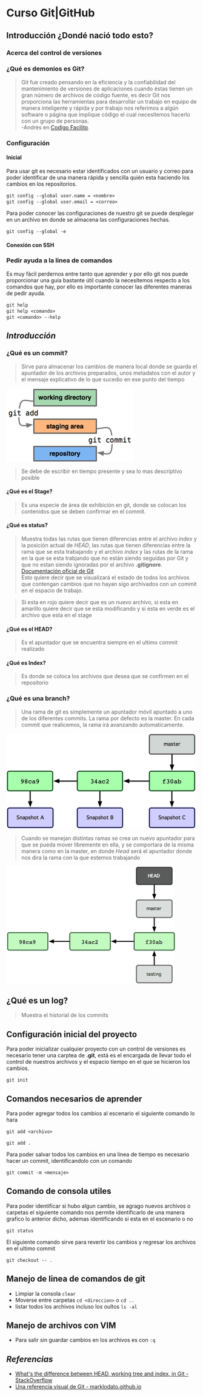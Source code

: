 # Curso Git|GitHub

## Introducción ¿Dondé nació todo esto?

### Acerca del control de versiones

### ¿Qué es demonios es Git?

> Git fue creado pensando en la eficiencia y la confiabilidad del mantenimiento de versiones de aplicaciones cuando éstas tienen un gran número de archivos de código fuente, es decir Git nos proporciona las herramientas para desarrollar un trabajo en equipo de manera inteligente y rápida y por trabajo nos referimos a algún software o página que implique código el cual necesitemos hacerlo con un grupo de personas.  
> -Andrés en [Codigo Facilito](https://codigofacilito.com/articulos/que-es-git).

### Configuración

#### Inicial

Para usar git es necesario estar identificados con un usuario y correo para poder identificar de una manera rápida y sencilla quién esta haciendo los cambios en los repositorios.  

```git
git config --global user.name = <nombre>
git config --global user.email = <correo>
```

Para poder conocer las configuraciones de nuestro git se puede desplegar en un archivo en donde se almacena las configuraciones hechas.

```git
git config --global -e
```

#### Conexión con SSH

### Pedir ayuda a la linea de comandos

Es muy fácil perdernos entre tanto que aprender y por ello git nos puede proporcionar una guía bastante útil cuando la necesitemos respecto a los comandos que hay, por ello es importante conocer las diferentes maneras de pedir ayuda.

```git
git help
git help <comando>
git <comando> --help
```

<!-- Sin redactar-->

## ***Introducción***


### ¿Qué es un commit?
  >Sirve para almacenar los cambios de manera local donde se guarda el apuntador de los archivos preparados, unos metadatos con el autor y el mensaje explicativo de lo que sucedio en ese punto del tiempo  

![Breve ejemplo del proceso de un commit][gitcommit]

 >Se debe de escribir en tiempo presente y sea lo mas descriptivo posible

<!--![Explicación breve de como funciona un commit][git-data]--> 
  
#### ¿Qué es el Stage?
  > Es una especie de área de exhibición en git, donde se colocan los contenidos que se deben confirmar en el commit.

#### ¿Qué es status?
  >Muestra todas las rutas que tienen diferencias entre el archivo _index_ y la posición actual de _HEAD_, las rutas que tienen diferencias entre la rama que se esta trabajando y el archivo _index_ y las rutas de la rama en la que se esta trabjando que no están siendo seguidas por Git y que no estan siendo ignoradas por el archivo **.gitignore**.  [Documentación oficial de Git](https://git-scm.com/docs/git-status)  
  >Esto quiere decir que se visualizará el estado de todos los archivos que contengan cambios que no hayan sigo archivados con un commit en el espacio de trabajo.

  >Si esta en rojo quiere decir que es un nuevo archivo, si esta en amarillo quiere decir que se esta modificando y si esta en verde es el archivo que esta en el stage

#### ¿Qué es el HEAD?
  >Es el apuntador que se encuentra siempre en el ultimo commit realizado

#### ¿Qué es Index?
  >Es donde se coloca los archivos que desea que se confirmen en el repositorio  
  

### ¿Qué es una branch?
 > Una rama de git es simplemente un apuntador móvil apuntado a uno de los diferentes commits. La rama por defecto es la master. En cada commit que realicemos, la rama irá avanzando automaticamente.
 
![Apuntadores de la branch][git-branch]

 > Cuando se manejan distintas ramas se crea un nuevo apuntador para que se pueda mover libremente en ella, y se comportara de la misma manera como en la master, en donde _Head_ será el apuntador donde nos dira la rama con la que estemos trabajando

![Apuntador Head en la separación de la branch][git-branch-create]

## ¿Qué es un log?
> Muestra el historial de los commits


<!--Checar como personalizar los logs https://coderwall.com/p/euwpig/a-better-git-log-->




## Configuración inicial del proyecto

Para poder inicializar cualquier proyecto con un control de versiones es necesario tener una carptea de **.git**, está es el encargada de llevar todo el control de nuestros archivos y el espacio tiempo en el que se hicieron los cambios.
```
git init
```

## Comandos necesarios de aprender

Para poder agregar todos los cambios al escenario el siguiente comando lo hara
```
git add <archivo>
```
```
git add .
```

Para poder salvar todos los cambios en una linea de tiempo es necesario hacer un commit, identificandolo con un comando
```
git commit -m <mensaje>
```


## Comando de consola utiles

Para poder identificar si hubo algun cambio, se agrago nuevos archivos o carpetas el siguiente comando nos permite identificarlo de una manera grafico lo anterior dicho, ademas identificando si esta en el escenario o no
```
git status
```



El siguiente comando sirve para revertir los cambios y regresar los archivos en el ultimo commit  
```
git checkout -- .
```

## Manejo de linea de comandos de git

- Limpiar la consola ```clear```
- Moverse entre carpetas ```cd <direccion>``` o ```cd ..```
- listar todos los archivos incluso los oultos ```ls -al```

## Manejo de archivos con VIM
- Para salir sin guardar cambios en los archivos es con ```:q```



<!-- Referencias de imagenes -->

[gitcommit]: /img/gitadd-gitcommit.png
[git-data]: /img/git-data.png
[git-branch]: /img/gitbranch.png
[git-branch-create]: /img/gitbranch-create.png

## ***Referencias***
- [What's the difference between HEAD, working tree and index, in Git - StackOverflow](https://stackoverflow.com/questions/3689838/whats-the-difference-between-head-working-tree-and-index-in-git)
- [Una referencia visual de Git - marklodato.github.io](https://marklodato.github.io/visual-git-guide/index-es.html)
